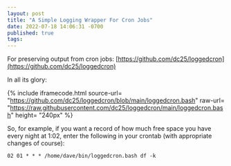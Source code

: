 ```yaml
---
layout: post
title: "A Simple Logging Wrapper For Cron Jobs"
date: 2022-07-18 14:06:31 -0700
published: true
tags:
---
```

For preserving output from cron jobs: [https://github.com/dc25/loggedcron](https://github.com/dc25/loggedcron)

In all its glory:

{% include iframecode.html 
              source-url= "https://github.com/dc25/loggedcron/blob/main/loggedcron.bash"
              raw-url=    "https://raw.githubusercontent.com/dc25/loggedcron/main/loggedcron.bash"
              height=     "240px" %}

So, for example, if you want a record of how much free space you have every night at 1:02, enter the following in your crontab (with appropriate changes of course):

```
02 01 * * * /home/dave/bin/loggedcron.bash df -k
```

